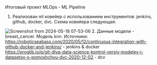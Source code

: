 Итоговый проект MLOps - ML Pipeline
1. Реализован ml ковейер с использованием инструментов: jenkins, github, docker, dvc.
   Схема ковейера следующая:
   
![Screenshot from 2024-05-18 07-53-06](https://github.com/SonicX-svg/MLOps_itogProject_/assets/143742185/4d196af6-fe43-4b85-9c41-dde56ac45907)
2. Данные модели - breast_cancer. Модель knn.
Источники:
https://roboticseabass.com/2020/05/12/continuous-integration-with-github-docker-and-jenkins/ - jenkins & docker<br>
https://proglib.io/p/git-dlya-data-science-kontrol-versiy-modeley-i-datasetov-s-pomoshchyu-dvc-2020-12-02 - dcv<br>
